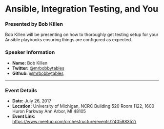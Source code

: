 # Ansible, Integration Testing, and You
### Presented by Bob Killen

Bob Killen will be presenting on how to thoroughly get testing setup for your Ansible playbooks ensuring things are configured as expected.


### Speaker Information

* **Name:** Bob Killen
* **Twitter:** [@mrbobbytables](https://twitter.com/mrbobbytables)
* **Github:** [@mrbobbytables](https://github.com/mrbobbytables)


---

### Event Details

* **Date:** July 26, 2017
* **Location:** University of Michigan, NCRC Building 520 Room 1122, 1600 Huron Parkway Ann Arbor, MI 48105
* **Event Link:** https://www.meetup.com/orchestructure/events/240588352/
